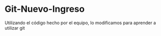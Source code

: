 # Git-Nuevo-Ingreso
Utilizando el código hecho por el equipo, lo modificamos para aprender a utilizar git
